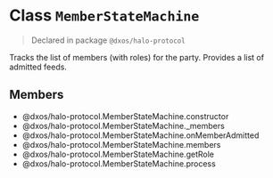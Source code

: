 # Class `MemberStateMachine`
> Declared in package `@dxos/halo-protocol`

Tracks the list of members (with roles) for the party.
Provides a list of admitted feeds.

## Members
- @dxos/halo-protocol.MemberStateMachine.constructor
- @dxos/halo-protocol.MemberStateMachine._members
- @dxos/halo-protocol.MemberStateMachine.onMemberAdmitted
- @dxos/halo-protocol.MemberStateMachine.members
- @dxos/halo-protocol.MemberStateMachine.getRole
- @dxos/halo-protocol.MemberStateMachine.process

